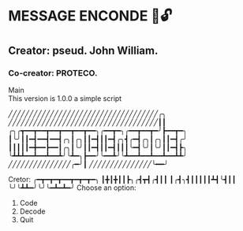 # MESSAGE ENCONDE 🔐🔓
## Creator: pseud. John William.
### Co-creator: PROTECO.


<p> Main <br>
This version is 1.0.0 a simple script</p>
<p>
╱╱╱╱╱╱╱╱╱╱╱╱╱╱╱╱╱╱╱╱╱╱╱╱╱╱╱╱╱╱╱╱╱╱╱╱╭╮
╱╱╱╱╱╱╱╱╱╱╱╱╱╱╱╱╱╱╱╱╱╱╱╱╱╱╱╱╱╱╱╱╱╱╱╱┃┃
╭╮╭┳━━┳━━┳━━┳━━┳━━┳━━╮╭━━┳━╮╭━━┳━━┳━╯┣━━┳━╮
┃╰╯┃┃━┫━━┫━━┫╭╮┃╭╮┃┃━┫┃┃━┫╭╮┫╭━┫╭╮┃╭╮┃┃━┫╭╯
┃┃┃┃┃━╋━━┣━━┃╭╮┃╰╯┃┃━┫┃┃━┫┃┃┃╰━┫╰╯┃╰╯┃┃━┫┣╮
╰┻┻┻━━┻━━┻━━┻╯╰┻━╮┣━━╯╰━━┻╯╰┻━━┻━━┻━━┻━━┻┻╯
╱╱╱╱╱╱╱╱╱╱╱╱╱╱╱╭━╯┃
╱╱╱╱╱╱╱╱╱╱╱╱╱╱╱╰━━╯

Cretor:
╭━┳━┳━┳━━┳━┳━┳━╮
┃╋┃╋┃┃┣╮╭┫┳┫╭┫┃┃
┃╭┫╮┫┃┃┃┃┃┻┫╰┫┃┃
╰╯╰┻┻━╯╰╯╰━┻━┻━╯
Choose an option:
1. Code
2. Decode
3. Quit
</p>
